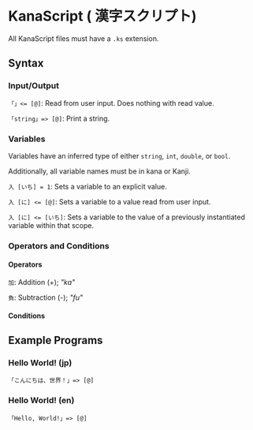 # KanaScript ( 漢字スクリプト)

All KanaScript files must have a `.ks` extension.

## Syntax

### Input/Output

`「」<= [@]`: Read from user input. Does nothing with read value.

`「string」=> [@]`: Print a string.

### Variables

Variables have an inferred type of either `string`, `int`, `double`, or `bool`.

Additionally, all variable names must be in kana or Kanji.

`入 [いち] = 1`: Sets a variable to an explicit value.

`入 [に] <= [@]`: Sets a variable to a value read from user input.

`入 [に] <= [いち]`: Sets a variable to the value of a previously instantiated variable within that scope.

### Operators and Conditions

#### Operators

`加`: Addition (+); _"ka"_

`負`: Subtraction (-); _"fu"_

#### Conditions

## Example Programs

### Hello World! (jp)

```
「こんにちは、世界！」=> [@]
```

### Hello World! (en)

```
「Hello, World!」=> [@]
```
